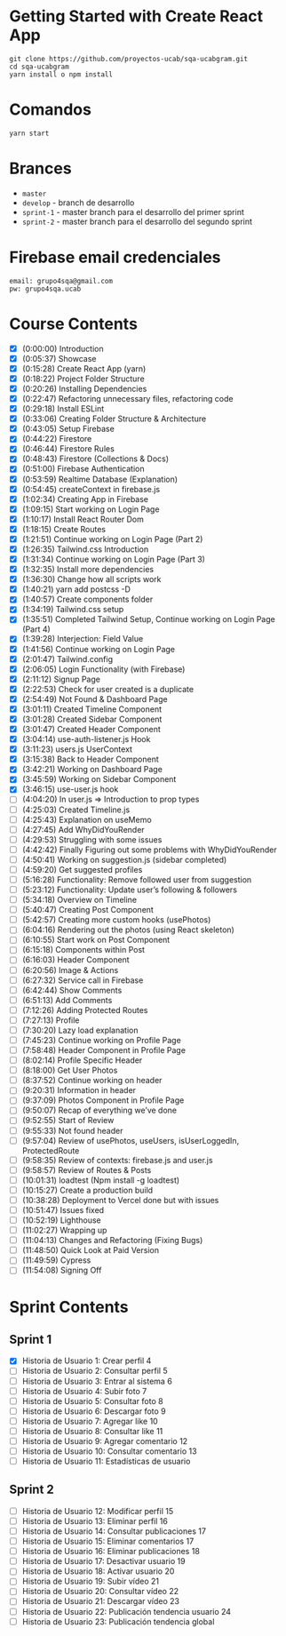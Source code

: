 # Getting Started with Create React App

```
git clone https://github.com/proyectos-ucab/sqa-ucabgram.git
cd sqa-ucabgram
yarn install o npm install
```

# Comandos

```
yarn start
```

# Brances
* `master`
* `develop` - branch de desarrollo
* `sprint-1` - master branch para el desarrollo del primer sprint
* `sprint-2` - master branch para el desarrollo del segundo sprint

# Firebase email credenciales

```
email: grupo4sqa@gmail.com
pw: grupo4sqa.ucab
```

# Course Contents

- [x] (0:00:00) Introduction
- [x] (0:05:37) Showcase
- [x] (0:15:28) Create React App (yarn)
- [x] (0:18:22) Project Folder Structure
- [x] (0:20:26) Installing Dependencies
- [x] (0:22:47) Refactoring unnecessary files, refactoring code
- [x] (0:29:18) Install ESLint
- [x] (0:33:06) Creating Folder Structure & Architecture
- [x] (0:43:05) Setup Firebase
- [x] (0:44:22) Firestore
- [x] (0:46:44) Firestore Rules
- [x] (0:48:43) Firestore (Collections & Docs)
- [x] (0:51:00) Firebase Authentication
- [x] (0:53:59) Realtime Database (Explanation)
- [x] (0:54:45) createContext in firebase.js
- [x] (1:02:34) Creating App in Firebase
- [x] (1:09:15) Start working on Login Page
- [x] (1:10:17) Install React Router Dom
- [x] (1:18:15) Create Routes
- [x] (1:21:51) Continue working on Login Page (Part 2)
- [x] (1:26:35) Tailwind.css Introduction
- [x] (1:31:34) Continue working on Login Page (Part 3)
- [x] (1:32:35) Install more dependencies
- [x] (1:36:30) Change how all scripts work
- [x] (1:40:21) yarn add postcss -D
- [x] (1:40:57) Create components folder
- [x] (1:34:19) Tailwind.css setup
- [x] (1:35:51) Completed Tailwind Setup, Continue working on Login Page (Part 4)
- [x] (1:39:28) Interjection: Field Value
- [x] (1:41:56) Continue working on Login Page
- [x] (2:01:47) Tailwind.config
- [x] (2:06:05) Login Functionality (with Firebase)
- [x] (2:11:12) Signup Page
- [x] (2:22:53) Check for user created is a duplicate
- [x] (2:54:49) Not Found & Dashboard Page
- [x] (3:01:11) Created Timeline Component
- [x] (3:01:28) Created Sidebar Component
- [x] (3:01:47) Created Header Component
- [x] (3:04:14) use-auth-listener.js Hook
- [x] (3:11:23) users.js UserContext
- [x] (3:15:38) Back to Header Component
- [x] (3:42:21) Working on Dashboard Page
- [x] (3:45:59) Working on Sidebar Component
- [x] (3:46:15) use-user.js hook
- [ ] (4:04:20) In user.js ⇒ Introduction to prop types
- [ ] (4:25:03) Created Timeline.js
- [ ] (4:25:43) Explanation on useMemo
- [ ] (4:27:45) Add WhyDidYouRender
- [ ] (4:29:53) Struggling with some issues
- [ ] (4:42:42) Finally Figuring out some problems with WhyDidYouRender
- [ ] (4:50:41) Working on suggestion.js (sidebar completed)
- [ ] (4:59:20) Get suggested profiles
- [ ] (5:16:28) Functionality: Remove followed user from suggestion
- [ ] (5:23:12) Functionality: Update user’s following & followers
- [ ] (5:34:18) Overview on Timeline
- [ ] (5:40:47) Creating Post Component
- [ ] (5:42:57) Creating more custom hooks (usePhotos)
- [ ] (6:04:16) Rendering out the photos (using React skeleton)
- [ ] (6:10:55) Start work on Post Component
- [ ] (6:15:18) Components within Post
- [ ] (6:16:03) Header Component
- [ ] (6:20:56) Image & Actions
- [ ] (6:27:32) Service call in Firebase
- [ ] (6:42:44) Show Comments
- [ ] (6:51:13) Add Comments
- [ ] (7:12:26) Adding Protected Routes
- [ ] (7:27:13) Profile
- [ ] (7:30:20) Lazy load explanation
- [ ] (7:45:23) Continue working on Profile Page
- [ ] (7:58:48) Header Component in Profile Page
- [ ] (8:02:14) Profile Specific Header
- [ ] (8:18:00) Get User Photos
- [ ] (8:37:52) Continue working on header
- [ ] (9:20:31) Information in header
- [ ] (9:37:09) Photos Component in Profile Page
- [ ] (9:50:07) Recap of everything we’ve done
- [ ] (9:52:55) Start of Review
- [ ] (9:55:33) Not found header
- [ ] (9:57:04) Review of usePhotos, useUsers, isUserLoggedIn, ProtectedRoute
- [ ] (9:58:35) Review of contexts: firebase.js and user.js
- [ ] (9:58:57) Review of Routes & Posts
- [ ] (10:01:31) loadtest (Npm install -g loadtest)
- [ ] (10:15:27) Create a production build
- [ ] (10:38:28) Deployment to Vercel done but with issues
- [ ] (10:51:47) Issues fixed
- [ ] (10:52:19) Lighthouse
- [ ] (11:02:27) Wrapping up
- [ ] (11:04:13) Changes and Refactoring (Fixing Bugs)
- [ ] (11:48:50) Quick Look at Paid Version
- [ ] (11:49:59) Cypress
- [ ] (11:54:08) Signing Off

# Sprint Contents

## Sprint 1

- [x] Historia de Usuario 1: Crear perfil 4
- [ ] Historia de Usuario 2: Consultar perfil 5
- [ ] Historia de Usuario 3: Entrar al sistema 6
- [ ] Historia de Usuario 4: Subir foto 7
- [ ] Historia de Usuario 5: Consultar foto 8
- [ ] Historia de Usuario 6: Descargar foto 9
- [ ] Historia de Usuario 7: Agregar like 10
- [ ] Historia de Usuario 8: Consultar like 11
- [ ] Historia de Usuario 9: Agregar comentario 12
- [ ] Historia de Usuario 10: Consultar comentario 13
- [ ] Historia de Usuario 11: Estadísticas de usuario

## Sprint 2

- [ ] Historia de Usuario 12: Modificar perfil 15
- [ ] Historia de Usuario 13: Eliminar perfil 16
- [ ] Historia de Usuario 14: Consultar publicaciones 17
- [ ] Historia de Usuario 15: Eliminar comentarios 17
- [ ] Historia de Usuario 16: Eliminar publicaciones 18
- [ ] Historia de Usuario 17: Desactivar usuario 19
- [ ] Historia de Usuario 18: Activar usuario 20
- [ ] Historia de Usuario 19: Subir vídeo 21
- [ ] Historia de Usuario 20: Consultar vídeo 22
- [ ] Historia de Usuario 21: Descargar vídeo 23
- [ ] Historia de Usuario 22: Publicación tendencia usuario 24
- [ ] Historia de Usuario 23: Publicación tendencia global
